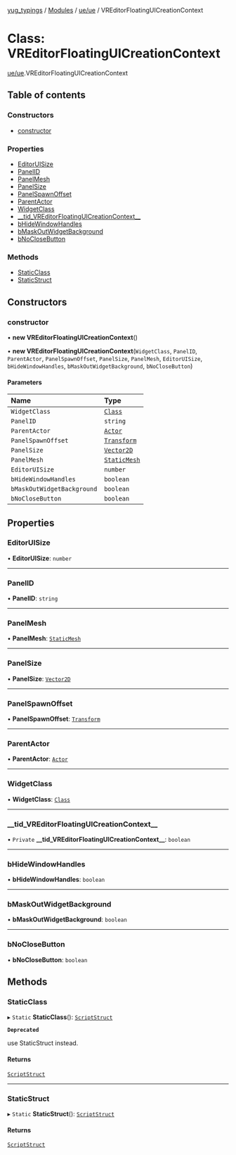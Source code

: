[yug_typings](../README.md) / [Modules](../modules.md) / [ue/ue](../modules/ue_ue.md) / VREditorFloatingUICreationContext

# Class: VREditorFloatingUICreationContext

[ue/ue](../modules/ue_ue.md).VREditorFloatingUICreationContext

## Table of contents

### Constructors

- [constructor](ue_ue.VREditorFloatingUICreationContext.md#constructor)

### Properties

- [EditorUISize](ue_ue.VREditorFloatingUICreationContext.md#editoruisize)
- [PanelID](ue_ue.VREditorFloatingUICreationContext.md#panelid)
- [PanelMesh](ue_ue.VREditorFloatingUICreationContext.md#panelmesh)
- [PanelSize](ue_ue.VREditorFloatingUICreationContext.md#panelsize)
- [PanelSpawnOffset](ue_ue.VREditorFloatingUICreationContext.md#panelspawnoffset)
- [ParentActor](ue_ue.VREditorFloatingUICreationContext.md#parentactor)
- [WidgetClass](ue_ue.VREditorFloatingUICreationContext.md#widgetclass)
- [\_\_tid\_VREditorFloatingUICreationContext\_\_](ue_ue.VREditorFloatingUICreationContext.md#__tid_vreditorfloatinguicreationcontext__)
- [bHideWindowHandles](ue_ue.VREditorFloatingUICreationContext.md#bhidewindowhandles)
- [bMaskOutWidgetBackground](ue_ue.VREditorFloatingUICreationContext.md#bmaskoutwidgetbackground)
- [bNoCloseButton](ue_ue.VREditorFloatingUICreationContext.md#bnoclosebutton)

### Methods

- [StaticClass](ue_ue.VREditorFloatingUICreationContext.md#staticclass)
- [StaticStruct](ue_ue.VREditorFloatingUICreationContext.md#staticstruct)

## Constructors

### constructor

• **new VREditorFloatingUICreationContext**()

• **new VREditorFloatingUICreationContext**(`WidgetClass`, `PanelID`, `ParentActor`, `PanelSpawnOffset`, `PanelSize`, `PanelMesh`, `EditorUISize`, `bHideWindowHandles`, `bMaskOutWidgetBackground`, `bNoCloseButton`)

#### Parameters

| Name | Type |
| :------ | :------ |
| `WidgetClass` | [`Class`](ue_ue.Class.md) |
| `PanelID` | `string` |
| `ParentActor` | [`Actor`](ue_ue.Actor.md) |
| `PanelSpawnOffset` | [`Transform`](ue_ue_s.Transform.md) |
| `PanelSize` | [`Vector2D`](ue_ue_s.Vector2D.md) |
| `PanelMesh` | [`StaticMesh`](ue_ue.StaticMesh.md) |
| `EditorUISize` | `number` |
| `bHideWindowHandles` | `boolean` |
| `bMaskOutWidgetBackground` | `boolean` |
| `bNoCloseButton` | `boolean` |

## Properties

### EditorUISize

• **EditorUISize**: `number`

___

### PanelID

• **PanelID**: `string`

___

### PanelMesh

• **PanelMesh**: [`StaticMesh`](ue_ue.StaticMesh.md)

___

### PanelSize

• **PanelSize**: [`Vector2D`](ue_ue_s.Vector2D.md)

___

### PanelSpawnOffset

• **PanelSpawnOffset**: [`Transform`](ue_ue_s.Transform.md)

___

### ParentActor

• **ParentActor**: [`Actor`](ue_ue.Actor.md)

___

### WidgetClass

• **WidgetClass**: [`Class`](ue_ue.Class.md)

___

### \_\_tid\_VREditorFloatingUICreationContext\_\_

• `Private` **\_\_tid\_VREditorFloatingUICreationContext\_\_**: `boolean`

___

### bHideWindowHandles

• **bHideWindowHandles**: `boolean`

___

### bMaskOutWidgetBackground

• **bMaskOutWidgetBackground**: `boolean`

___

### bNoCloseButton

• **bNoCloseButton**: `boolean`

## Methods

### StaticClass

▸ `Static` **StaticClass**(): [`ScriptStruct`](ue_ue.ScriptStruct.md)

**`Deprecated`**

use StaticStruct instead.

#### Returns

[`ScriptStruct`](ue_ue.ScriptStruct.md)

___

### StaticStruct

▸ `Static` **StaticStruct**(): [`ScriptStruct`](ue_ue.ScriptStruct.md)

#### Returns

[`ScriptStruct`](ue_ue.ScriptStruct.md)
